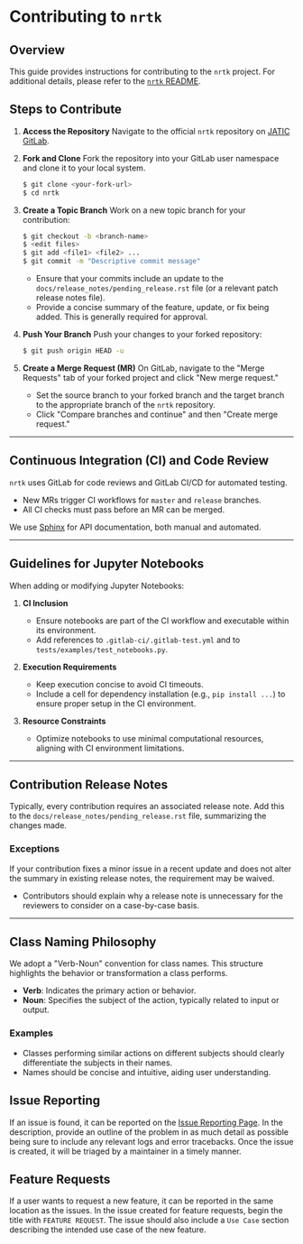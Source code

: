 # Contributing to `nrtk`

## Overview

This guide provides instructions for contributing to the `nrtk` project.
For additional details, please refer to the [`nrtk` README](README.md).

## Steps to Contribute

1. **Access the Repository** Navigate to the official `nrtk` repository
   on [JATIC GitLab](https://gitlab.jatic.net/jatic/kitware/nrtk).

2. **Fork and Clone** Fork the repository into your GitLab user namespace and
   clone it to your local system.

   ```bash
   $ git clone <your-fork-url>
   $ cd nrtk
   ```

3. **Create a Topic Branch** Work on a new topic branch for your contribution:

   ```bash
   $ git checkout -b <branch-name>
   $ <edit files>
   $ git add <file1> <file2> ...
   $ git commit -m "Descriptive commit message"
   ```

   - Ensure that your commits include an update to the
     `docs/release_notes/pending_release.rst` file (or a relevant patch release
     notes file).
   - Provide a concise summary of the feature, update, or fix being added. This
     is generally required for approval.

4. **Push Your Branch** Push your changes to your forked repository:

   ```bash
   $ git push origin HEAD -u
   ```

5. **Create a Merge Request (MR)** On GitLab, navigate to the "Merge Requests"
   tab of your forked project and click "New merge request."

   - Set the source branch to your forked branch and the target branch to the
     appropriate branch of the `nrtk` repository.
   - Click "Compare branches and continue" and then "Create merge request."

______________________________________________________________________

## Continuous Integration (CI) and Code Review

`nrtk` uses GitLab for code reviews and GitLab CI/CD for automated
testing.

- New MRs trigger CI workflows for `master` and `release` branches.
- All CI checks must pass before an MR can be merged.

We use [Sphinx](https://www.sphinx-doc.org/) for API documentation, both manual
and automated.

______________________________________________________________________

## Guidelines for Jupyter Notebooks

When adding or modifying Jupyter Notebooks:

1. **CI Inclusion**

   - Ensure notebooks are part of the CI workflow and executable within its
     environment.
   - Add references to `.gitlab-ci/.gitlab-test.yml` and to
     `tests/examples/test_notebooks.py`.

2. **Execution Requirements**

   - Keep execution concise to avoid CI timeouts.
   - Include a cell for dependency installation (e.g., `pip install ...`) to
     ensure proper setup in the CI environment.

3. **Resource Constraints**

   - Optimize notebooks to use minimal computational resources, aligning with CI
     environment limitations.

______________________________________________________________________

## Contribution Release Notes

Typically, every contribution requires an associated release note. Add this to
the `docs/release_notes/pending_release.rst` file, summarizing the changes made.

### Exceptions

If your contribution fixes a minor issue in a recent update and does not alter
the summary in existing release notes, the requirement may be waived.

- Contributors should explain why a release note is unnecessary for the
  reviewers to consider on a case-by-case basis.

______________________________________________________________________

## Class Naming Philosophy

We adopt a "Verb-Noun" convention for class names. This structure highlights the
behavior or transformation a class performs.

- **Verb**: Indicates the primary action or behavior.
- **Noun**: Specifies the subject of the action, typically related to input or
  output.

### Examples

- Classes performing similar actions on different subjects should clearly
  differentiate the subjects in their names.
- Names should be concise and intuitive, aiding user understanding.

## Issue Reporting

If an issue is found, it can be reported on the
[Issue Reporting Page](https://github.com/Kitware/nrtk/issues/new). In
the description, provide an outline of the problem in as much detail as possible
being sure to include any relevant logs and error tracebacks. Once the issue is
created, it will be triaged by a maintainer in a timely manner.

## Feature Requests

If a user wants to request a new feature, it can be reported in the same
location as the issues. In the issue created for feature requests, begin the
title with `FEATURE REQUEST`. The issue should also include a `Use Case` section
describing the intended use case of the new feature.
